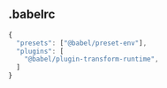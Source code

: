 

## .babelrc
```js
{
  "presets": ["@babel/preset-env"],
  "plugins": [
    "@babel/plugin-transform-runtime",
  ]
}
```
